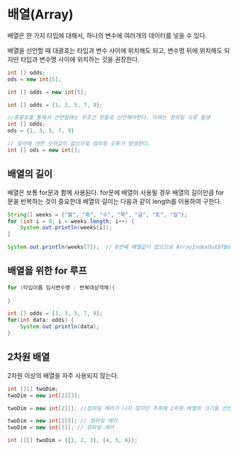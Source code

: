 # 배열(Array)
배열은 한 가지 타입에 대해서, 하나의 변수에 여러개의 데이터를 넣을 수 있다.

배열을 선언할 때 대괄호는 타입과 변수 사이에 위치해도 되고, 변수명 뒤에 위치해도 되지만 타입과 변수명 사이에 위치하는 것을 권장한다.

```java
int [] odds;
ods = new int[5];

int [] odds = new int[5];

int [] odds = {1, 3, 5, 7, 9};

//중괄호를 통해서 선언할때는 무조건 한줄로 선언해야한다. 아래는 컴파일 오류 발생
int [] odds;
ods = {1, 3, 5, 7, 9}

// 길이에 대한 숫자값이 없으므로 컴파일 오류가 발생한다.
int [] ods = new int[];   
```

## 배열의 길이
배열은 보통 for문과 함께 사용된다. for문에 배열이 사용될 경우 배열의 길이만큼 for 문을 반복하는 것이 중요한데 배열의 길이는 다음과 같이 length를 이용하여 구한다.
```java
String[] weeks = {"월", "화", "수", "목", "금", "토", "일"};
for (int i = 0; i < weeks.length; i++) {
    System.out.println(weeks[i]);
}

System.out.println(weeks[7]);  // 8번째 배열값이 없으므로 ArrayIndexOutOfBoundsException 오류가 발생한다.
```

## 배열을 위한 for 루프

```java
for (타입이름 임시변수명 : 반복대상객체){
    
}

int [] odds = {1, 3, 5, 7, 9};
for(int data: odds) {
    System.out.println(data);    
}
```

## 2차원 배열
2차원 이상의 배열을 자주 사용되지 않는다.

```java
int [][] twoDim;
twoDim = new int[2][3];

twoDim = new int[2][]; //컴파일 에러가 나지 않지만 추후에 2차원 배열의 크기를 선언해주어야 한다!

twoDim = new int[][3]; // 컴파일 에러
twoDim = new int[][]; // 컴파일 에러

int [][] twoDim = {{1, 2, 3}, {4, 5, 6}};
```
